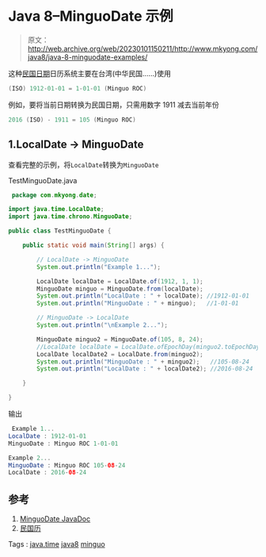 # Java 8–MinguoDate 示例

> 原文：<http://web.archive.org/web/20230101150211/http://www.mkyong.com/java8/java-8-minguodate-examples/>

这种[民国日期](http://web.archive.org/web/20210817080847/https://docs.oracle.com/javase/8/docs/api/java/time/chrono/MinguoDate.html)日历系统主要在台湾(中华民国……)使用

```java
(ISO) 1912-01-01 = 1-01-01 (Minguo ROC)

```

例如，要将当前日期转换为民国日期，只需用数字 1911 减去当前年份

```java
2016 (ISO) - 1911 = 105 (Minguo ROC)

```

## 1.LocalDate -> MinguoDate

查看完整的示例，将`LocalDate`转换为`MinguoDate`

TestMinguoDate.java

```java
 package com.mkyong.date;

import java.time.LocalDate;
import java.time.chrono.MinguoDate;

public class TestMinguoDate {

    public static void main(String[] args) {

        // LocalDate -> MinguoDate
        System.out.println("Example 1...");        

        LocalDate localDate = LocalDate.of(1912, 1, 1);
        MinguoDate minguo = MinguoDate.from(localDate);
        System.out.println("LocalDate : " + localDate); //1912-01-01
        System.out.println("MinguoDate : " + minguo);   //1-01-01

        // MinguoDate -> LocalDate
        System.out.println("\nExample 2...");

        MinguoDate minguo2 = MinguoDate.of(105, 8, 24);
        //LocalDate localDate = LocalDate.ofEpochDay(minguo2.toEpochDay());
        LocalDate localDate2 = LocalDate.from(minguo2);
        System.out.println("MinguoDate : " + minguo2);   //105-08-24
        System.out.println("LocalDate : " + localDate2); //2016-08-24

    }

} 
```

输出

```java
 Example 1...
LocalDate : 1912-01-01
MinguoDate : Minguo ROC 1-01-01

Example 2...
MinguoDate : Minguo ROC 105-08-24
LocalDate : 2016-08-24 
```

## 参考

1.  [MinguoDate JavaDoc](http://web.archive.org/web/20210817080847/https://docs.oracle.com/javase/8/docs/api/java/time/chrono/MinguoDate.html)
2.  [民国历](http://web.archive.org/web/20210817080847/http://calendars.wikia.com/wiki/Minguo_calendar)

Tags : [java.time](http://web.archive.org/web/20210817080847/https://mkyong.com/tag/java-time/) [java8](http://web.archive.org/web/20210817080847/https://mkyong.com/tag/java8/) [minguo](http://web.archive.org/web/20210817080847/https://mkyong.com/tag/minguo/)<input type="hidden" id="mkyong-current-postId" value="14060">